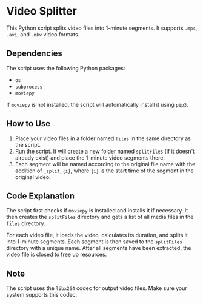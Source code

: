 # Video Splitter

This Python script splits video files into 1-minute segments. It supports `.mp4`, `.avi`, and `.mkv` video formats.

## Dependencies

The script uses the following Python packages:

- `os`
- `subprocess`
- `moviepy`

If `moviepy` is not installed, the script will automatically install it using `pip3`.

## How to Use

1. Place your video files in a folder named `files` in the same directory as the script.
2. Run the script. It will create a new folder named `splitFiles` (if it doesn't already exist) and place the 1-minute video segments there.
3. Each segment will be named according to the original file name with the addition of `_split_{i}`, where `{i}` is the start time of the segment in the original video.

## Code Explanation

The script first checks if `moviepy` is installed and installs it if necessary. It then creates the `splitFiles` directory and gets a list of all media files in the `files` directory.

For each video file, it loads the video, calculates its duration, and splits it into 1-minute segments. Each segment is then saved to the `splitFiles` directory with a unique name. After all segments have been extracted, the video file is closed to free up resources.

## Note

The script uses the `libx264` codec for output video files. Make sure your system supports this codec.
